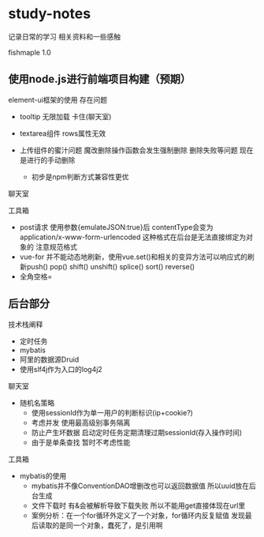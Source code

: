 # study-notes
记录日常的学习
相关资料和一些感触



 fishmaple 1.0

## 使用node.js进行前端项目构建（预期）
    
element-ui框架的使用 存在问题
   - tooltip 无限加载 卡住(聊天室)
   - textarea组件 rows属性无效
   - 上传组件的蜜汁问题 魔改删除操作函数会发生强制删除 删除失败等问题 现在是进行的手动删除
   
      
      - 初步是npm判断方式兼容性更优

聊天室

工具箱
   - post请求 使用参数{emulateJSON:true}后 contentType会变为application/x-www-form-urlencoded 这种格式在后台是无法直接绑定为对象的 注意规范格式
   - vue-for 并不能动态地刷新，使用vue.set()和相关的变异方法可以响应式的刷新push() pop() shift() unshift() splice() sort() reverse()
   - 全角空格=&nbsp;
    
## 后台部分


 技术栈阐释
  - 定时任务
  - mybatis
  - 阿里的数据源Druid
  - 使用slf4j作为入口的log4j2

 聊天室 
  - 随机名策略
      - 使用sessionId作为单一用户的判断标识(ip+cookie?)
      - 考虑并发 使用最高级别事务隔离
      - 防止产生坏数据 启动定时任务定期清理过期sessionId(存入操作时间)
      - 由于是单条查找 暂时不考虑性能 
      
 工具箱
   - mybatis的使用
     - mybatis并不像ConventionDAO增删改也可以返回数据值 所以uuid放在后台生成
     - 文件下载时 有&会被解析导致下载失败 所以不能用get直接体现在url里
     - 案例分析：在一个for循环外定义了一个对象，for循环内反复赋值 发现最后读取的是同一个对象，蠢死了，是引用啊
 

          
